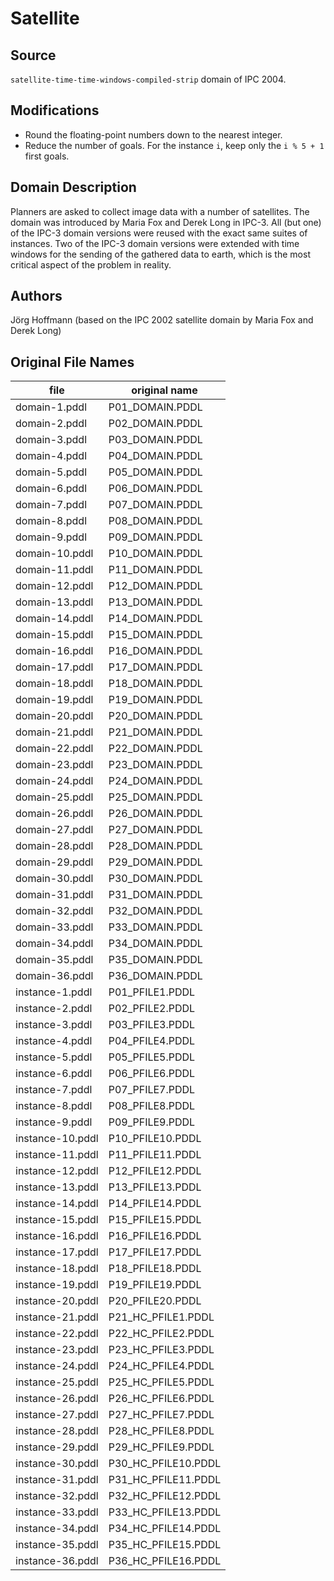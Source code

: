 # Satellite

## Source

`satellite-time-time-windows-compiled-strip` domain of IPC 2004.

## Modifications

- Round the floating-point numbers down to the nearest integer.
- Reduce the number of goals. For the instance `i`, keep only the `i % 5 + 1` first goals.

## Domain Description

Planners are asked to collect image data with a number of satellites.
The domain was introduced by Maria Fox and Derek Long in IPC-3.
All (but one) of the IPC-3 domain versions were reused with the exact same suites of instances.
Two of the IPC-3 domain versions were extended with time windows for the sending of the gathered data to earth, which is the most critical aspect of the problem in reality.

## Authors

Jörg Hoffmann (based on the IPC 2002 satellite domain by Maria Fox and Derek Long)

## Original File Names

| file             | original name       |
|------------------|---------------------|
| domain-1.pddl    | P01_DOMAIN.PDDL     |
| domain-2.pddl    | P02_DOMAIN.PDDL     |
| domain-3.pddl    | P03_DOMAIN.PDDL     |
| domain-4.pddl    | P04_DOMAIN.PDDL     |
| domain-5.pddl    | P05_DOMAIN.PDDL     |
| domain-6.pddl    | P06_DOMAIN.PDDL     |
| domain-7.pddl    | P07_DOMAIN.PDDL     |
| domain-8.pddl    | P08_DOMAIN.PDDL     |
| domain-9.pddl    | P09_DOMAIN.PDDL     |
| domain-10.pddl   | P10_DOMAIN.PDDL     |
| domain-11.pddl   | P11_DOMAIN.PDDL     |
| domain-12.pddl   | P12_DOMAIN.PDDL     |
| domain-13.pddl   | P13_DOMAIN.PDDL     |
| domain-14.pddl   | P14_DOMAIN.PDDL     |
| domain-15.pddl   | P15_DOMAIN.PDDL     |
| domain-16.pddl   | P16_DOMAIN.PDDL     |
| domain-17.pddl   | P17_DOMAIN.PDDL     |
| domain-18.pddl   | P18_DOMAIN.PDDL     |
| domain-19.pddl   | P19_DOMAIN.PDDL     |
| domain-20.pddl   | P20_DOMAIN.PDDL     |
| domain-21.pddl   | P21_DOMAIN.PDDL     |
| domain-22.pddl   | P22_DOMAIN.PDDL     |
| domain-23.pddl   | P23_DOMAIN.PDDL     |
| domain-24.pddl   | P24_DOMAIN.PDDL     |
| domain-25.pddl   | P25_DOMAIN.PDDL     |
| domain-26.pddl   | P26_DOMAIN.PDDL     |
| domain-27.pddl   | P27_DOMAIN.PDDL     |
| domain-28.pddl   | P28_DOMAIN.PDDL     |
| domain-29.pddl   | P29_DOMAIN.PDDL     |
| domain-30.pddl   | P30_DOMAIN.PDDL     |
| domain-31.pddl   | P31_DOMAIN.PDDL     |
| domain-32.pddl   | P32_DOMAIN.PDDL     |
| domain-33.pddl   | P33_DOMAIN.PDDL     |
| domain-34.pddl   | P34_DOMAIN.PDDL     |
| domain-35.pddl   | P35_DOMAIN.PDDL     |
| domain-36.pddl   | P36_DOMAIN.PDDL     |
| instance-1.pddl  | P01_PFILE1.PDDL     |
| instance-2.pddl  | P02_PFILE2.PDDL     |
| instance-3.pddl  | P03_PFILE3.PDDL     |
| instance-4.pddl  | P04_PFILE4.PDDL     |
| instance-5.pddl  | P05_PFILE5.PDDL     |
| instance-6.pddl  | P06_PFILE6.PDDL     |
| instance-7.pddl  | P07_PFILE7.PDDL     |
| instance-8.pddl  | P08_PFILE8.PDDL     |
| instance-9.pddl  | P09_PFILE9.PDDL     |
| instance-10.pddl | P10_PFILE10.PDDL    |
| instance-11.pddl | P11_PFILE11.PDDL    |
| instance-12.pddl | P12_PFILE12.PDDL    |
| instance-13.pddl | P13_PFILE13.PDDL    |
| instance-14.pddl | P14_PFILE14.PDDL    |
| instance-15.pddl | P15_PFILE15.PDDL    |
| instance-16.pddl | P16_PFILE16.PDDL    |
| instance-17.pddl | P17_PFILE17.PDDL    |
| instance-18.pddl | P18_PFILE18.PDDL    |
| instance-19.pddl | P19_PFILE19.PDDL    |
| instance-20.pddl | P20_PFILE20.PDDL    |
| instance-21.pddl | P21_HC_PFILE1.PDDL  |
| instance-22.pddl | P22_HC_PFILE2.PDDL  |
| instance-23.pddl | P23_HC_PFILE3.PDDL  |
| instance-24.pddl | P24_HC_PFILE4.PDDL  |
| instance-25.pddl | P25_HC_PFILE5.PDDL  |
| instance-26.pddl | P26_HC_PFILE6.PDDL  |
| instance-27.pddl | P27_HC_PFILE7.PDDL  |
| instance-28.pddl | P28_HC_PFILE8.PDDL  |
| instance-29.pddl | P29_HC_PFILE9.PDDL  |
| instance-30.pddl | P30_HC_PFILE10.PDDL |
| instance-31.pddl | P31_HC_PFILE11.PDDL |
| instance-32.pddl | P32_HC_PFILE12.PDDL |
| instance-33.pddl | P33_HC_PFILE13.PDDL |
| instance-34.pddl | P34_HC_PFILE14.PDDL |
| instance-35.pddl | P35_HC_PFILE15.PDDL |
| instance-36.pddl | P36_HC_PFILE16.PDDL |
